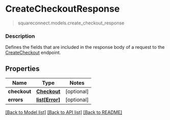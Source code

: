# CreateCheckoutResponse
> squareconnect.models.create_checkout_response

### Description

Defines the fields that are included in the response body of a request to the [CreateCheckout](#endpoint-createcheckout) endpoint.

## Properties
Name | Type | Notes
------------ | ------------- | -------------
**checkout** | [**Checkout**](Checkout.md) | [optional]
**errors** | [**list[Error]**](Error.md) | [optional]

[[Back to Model list]](../README.md#documentation-for-models) [[Back to API list]](../README.md#documentation-for-api-endpoints) [[Back to README]](../README.md)


